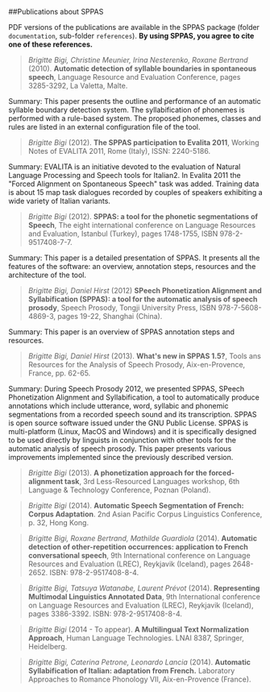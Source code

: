 ##Publications about SPPAS

PDF versions of the publications are available in the SPPAS package
(folder `documentation`, sub-folder `references`).
**By using SPPAS, you agree to cite one of these references.**


>*Brigitte Bigi, Christine Meunier, Irina Nesterenko, Roxane Bertrand* (2010).
>**Automatic detection of syllable boundaries in spontaneous speech**,
>Language Resource and Evaluation Conference, pages 3285-3292, La Valetta, Malte.

Summary: 
This paper presents the outline and performance of an automatic 
syllable boundary detection system. The syllabification of phonemes is 
performed with a rule-based system. The proposed phonemes, classes and rules 
are listed in an external configuration file of the tool.


>*Brigitte Bigi* (2012).
>**The SPPAS participation to Evalita 2011**,
>Working Notes of EVALITA 2011, Rome (Italy), ISSN: 2240-5186.

Summary: 
EVALITA is an initiative devoted to the evaluation of Natural Language
Processing and Speech tools for Italian2. In Evalita 2011 the "Forced Alignment 
on Spontaneous Speech" task was added. Training data is about 15 map task 
dialogues recorded by couples of speakers exhibiting a wide variety of Italian 
variants.


>*Brigitte Bigi* (2012).
>**SPPAS: a tool for the phonetic segmentations of Speech**,
> The eight international conference on Language Resources and Evaluation, 
 Istanbul (Turkey), pages 1748-1755, ISBN 978-2-9517408-7-7. 

Summary: 
This paper is a detailed presentation of SPPAS. It presents all the 
features of the software: an overview, annotation steps, resources and 
the architecture of the tool.


>*Brigitte Bigi, Daniel Hirst* (2012)
>**SPeech Phonetization Alignment and Syllabification (SPPAS): 
> a tool for the automatic analysis of speech prosody**,
> Speech Prosody, Tongji University Press, ISBN 978-7-5608-4869-3, 
> pages 19-22, Shanghai (China).

Summary: 
This paper is an overview of SPPAS annotation steps and resources.


>*Brigitte Bigi, Daniel Hirst* (2013).
>**What's new in SPPAS 1.5?**,
> Tools ans Resources for the Analysis of Speech Prosody, Aix-en-Provence, 
France, pp. 62-65.

Summary: 
During Speech Prosody 2012, we presented SPPAS, SPeech Phonetization 
Alignment and Syllabification, a tool to automatically produce annotations which
include utterance, word, syllabic and phonemic segmentations from a recorded 
speech sound and its transcription. SPPAS is open source software issued under 
the GNU Public License. SPPAS is multi-platform (Linux, MacOS and Windows) and 
it is specifically designed to be used directly by linguists in conjunction 
with other tools for the automatic analysis of speech prosody. 
This paper presents various improvements implemented since the previously
described version.


>*Brigitte Bigi* (2013).
>**A phonetization approach for the forced-alignment task**,
>3rd Less-Resourced Languages workshop, 6th Language & Technology Conference, Poznan (Poland).


>*Brigitte Bigi* (2014).
>**Automatic Speech Segmentation of French: Corpus Adaptation**.
>2nd Asian Pacific Corpus Linguistics Conference, p. 32, Hong Kong. 


>*Brigitte Bigi, Roxane Bertrand, Mathilde Guardiola* (2014).
>**Automatic detection of other-repetition occurrences: application to French conversational speech**,
>9th International conference on Language Resources and Evaluation (LREC), Reykjavik (Iceland), pages 2648-2652. ISBN: 978-2-9517408-8-4.


>*Brigitte Bigi, Tatsuya Watanabe, Laurent Prévot* (2014).
>**Representing Multimodal Linguistics Annotated Data**,
>9th International conference on Language Resources and Evaluation (LREC), Reykjavik (Iceland), pages 3386-3392. ISBN: 978-2-9517408-8-4.


>*Brigitte Bigi* (2014 - To appear).
>**A Multilingual Text Normalization Approach**,
>Human Language Technologies. LNAI 8387, Springer, Heidelberg.


>*Brigitte Bigi, Caterina Petrone, Leonardo Lancia* (2014).
>**Automatic Syllabification of Italian: adaptation from French.**
>Laboratory Approaches to Romance Phonology VII, Aix-en-Provence (France).


